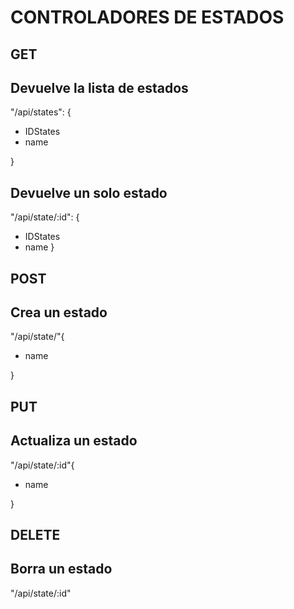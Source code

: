 # CONTROLADORES DE ESTADOS

## GET

## Devuelve la lista de estados

"/api/states": {
- IDStates
- name 

}

## Devuelve un solo estado
"/api/state/:id": {
- IDStates
- name 
}

## POST
## Crea un estado
"/api/state/"{
- name

}

## PUT

## Actualiza un estado
"/api/state/:id"{
- name

}

## DELETE

## Borra un estado
"/api/state/:id"